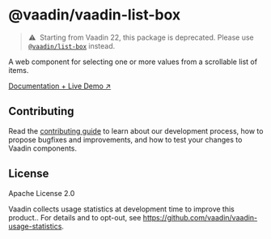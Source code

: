 # @vaadin/vaadin-list-box

> ⚠️&nbsp; Starting from Vaadin 22, this package is deprecated.
> Please use [`@vaadin/list-box`](https://www.npmjs.com/package/@vaadin/list-box) instead.

A web component for selecting one or more values from a scrollable list of items.

[Documentation + Live Demo ↗](https://vaadin.com/docs/latest/components/list-box)

## Contributing

Read the [contributing guide](https://vaadin.com/docs/latest/contributing/overview) to learn about our development process, how to propose bugfixes and improvements, and how to test your changes to Vaadin components.

## License

Apache License 2.0

Vaadin collects usage statistics at development time to improve this product..
For details and to opt-out, see https://github.com/vaadin/vaadin-usage-statistics.
